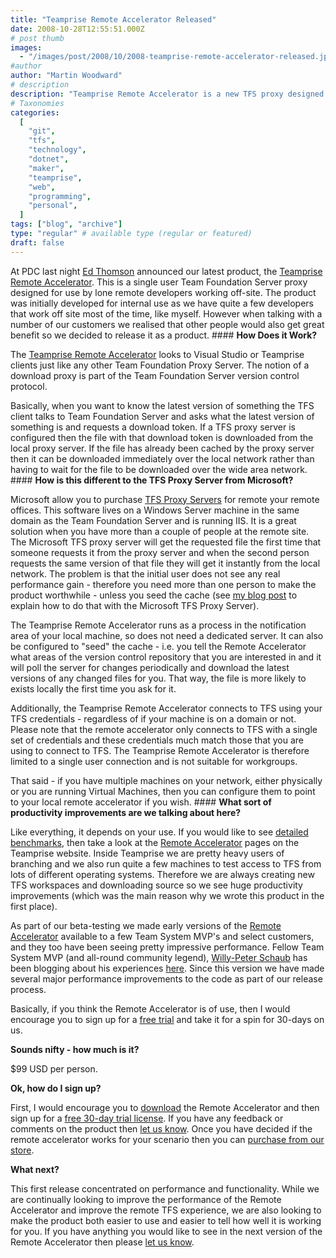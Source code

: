 ```yaml
---
title: "Teamprise Remote Accelerator Released"
date: 2008-10-28T12:55:51.000Z
# post thumb
images:
  - "/images/post/2008/10/2008-teamprise-remote-accelerator-released.jpg"
#author
author: "Martin Woodward"
# description
description: "Teamprise Remote Accelerator is a new TFS proxy designed for remote developers, enhancing performance for solo users off-site."
# Taxonomies
categories:
  [
    "git",
    "tfs",
    "technology",
    "dotnet",
    "maker",
    "teamprise",
    "web",
    "programming",
    "personal",
  ]
tags: ["blog", "archive"]
type: "regular" # available type (regular or featured)
draft: false
---
```


[](http://www.teamprise.com/products/accelerator/) At PDC last night [Ed Thomson](http://www.edwardthomson.com/blog/) announced our latest product, the [Teamprise Remote Accelerator](http://www.teamprise.com/products/accelerator/). This is a single user Team Foundation Server proxy designed for use by lone remote developers working off-site. The product was initially developed for internal use as we have quite a few developers that work off site most of the time, like myself. However when talking with a number of our customers we realised that other people would also get great benefit so we decided to release it as a product. #### **How Does it Work?**

The [Teamprise Remote Accelerator](http://www.teamprise.com/products/accelerator/) looks to Visual Studio or Teamprise clients just like any other Team Foundation Proxy Server. The notion of a download proxy is part of the Team Foundation Server version control protocol.

Basically, when you want to know the latest version of something the TFS client talks to Team Foundation Server and asks what the latest version of something is and requests a download token. If a TFS proxy server is configured then the file with that download token is downloaded from the local proxy server. If the file has already been cached by the proxy server then it can be downloaded immediately over the local network rather than having to wait for the file to be downloaded over the wide area network. #### **How is this different to the TFS Proxy Server from Microsoft?**

Microsoft allow you to purchase [TFS Proxy Servers](http://msdn.microsoft.com/en-us/library/ms252490.aspx) for remote your remote offices. This software lives on a Windows Server machine in the same domain as the Team Foundation Server and is running IIS. It is a great solution when you have more than a couple of people at the remote site. The Microsoft TFS proxy server will get the requested file the first time that someone requests it from the proxy server and when the second person requests the same version of that file they will get it instantly from the local network. The problem is that the initial user does not see any real performance gain - therefore you need more than one person to make the product worthwhile - unless you seed the cache (see [my blog post](http://www.woodwardweb.com/vsts/precaching_your.html) to explain how to do that with the Microsoft TFS Proxy Server).

[](http://www.woodwardweb.com/WindowsLiveWriter/TeampriseRemoteAcceleratorReleased_A7B9/Remote%20Accelerator%20Configuration_2.png)The Teamprise Remote Accelerator runs as a process in the notification area of your local machine, so does not need a dedicated server. It can also be configured to "seed" the cache - i.e. you tell the Remote Accelerator what areas of the version control repository that you are interested in and it will poll the server for changes periodically and download the latest versions of any changed files for you. That way, the file is more likely to exists locally the first time you ask for it.

Additionally, the Teamprise Remote Accelerator connects to TFS using your TFS credentials - regardless of if your machine is on a domain or not. Please note that the remote accelerator only connects to TFS with a single set of credentials and these credentials much match those that you are using to connect to TFS. The Teamprise Remote Accelerator is therefore limited to a single user connection and is not suitable for workgroups.

That said - if you have multiple machines on your network, either physically or you are running Virtual Machines, then you can configure them to point to your local remote accelerator if you wish. #### **What sort of productivity improvements are we talking about here?**

Like everything, it depends on your use. If you would like to see [detailed benchmarks](http://www.teamprise.com/products/accelerator/benchmarks/), then take a look at the [Remote Accelerator](http://www.teamprise.com/products/accelerator/) pages on the Teamprise website. Inside Teamprise we are pretty heavy users of branching and we also run quite a few machines to test access to TFS from lots of different operating systems. Therefore we are always creating new TFS workspaces and downloading source so we see huge productivity improvements (which was the main reason why we wrote this product in the first place).

As part of our beta-testing we made early versions of the [Remote Accelerator](http://www.teamprise.com/products/accelerator/) available to a few Team System MVP's and select customers, and they too have been seeing pretty impressive performance. Fellow Team System MVP (and all-round community legend), [Willy-Peter Schaub](http://dotnet.org.za/willy/) has been blogging about his experiences [here](http://dotnet.org.za/willy/archive/2008/10/14/teamprise-remote-accelerator-a-view-after-a-few-battles.aspx). Since this version we have made several major performance improvements to the code as part of our release process.

Basically, if you think the Remote Accelerator is of use, then I would encourage you to sign up for a [free trial](https://csp.teamprise.com/eval.aspx) and take it for a spin for 30-days on us.

**Sounds nifty - how much is it?**

$99 USD per person.

**Ok, how do I sign up?**

First, I would encourage you to [download](http://www.teamprise.com/products/accelerator/download/) the Remote Accelerator and then sign up for a [free 30-day trial license](https://csp.teamprise.com/eval.aspx). If you have any feedback or comments on the product then [let us know](http://www.teamprise.com/support/). Once you have decided if the remote accelerator works for your scenario then you can [purchase from our store](https://csp.teamprise.com/catalog.aspx).

**What next?**

This first release concentrated on performance and functionality. While we are continually looking to improve the performance of the Remote Accelerator and improve the remote TFS experience, we are also looking to make the product both easier to use and easier to tell how well it is working for you. If you have anything you would like to see in the next version of the Remote Accelerator then please [let us know](http://www.teamprise.com/support/).
